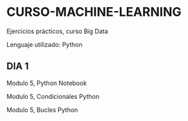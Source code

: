 # CURSO-MACHINE-LEARNING

Ejercicios prácticos, curso Big Data

Lenguaje utilizado: Python

## DIA 1
Modulo 5, Python Notebook

Modulo 5, Condicionales Python

Modulo 5, Bucles Python
